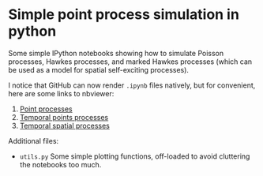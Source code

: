 # Simple point process simulation in python


Some simple IPython notebooks showing how to simulate Poisson processes, Hawkes processes, and marked Hawkes processes (which can be used as a model for spatial self-exciting processes).

I notice that GitHub can now render `.ipynb` files natively, but for convenient, here are some links to nbviewer:

1. [Point processes](https://nbviewer.jupyter.org/github/MatthewDaws/PointProcesses/blob/master/Point%20processes.ipynb)
2. [Temporal points processes](https://nbviewer.jupyter.org/github/MatthewDaws/PointProcesses/blob/master/Temporal%20points%20processes.ipynb)
3. [Temporal spatial processes](https://nbviewer.jupyter.org/github/MatthewDaws/PointProcesses/blob/master/Temporal%20spatial%20processes.ipynb)

Additional files:

- `utils.py` Some simple plotting functions, off-loaded to avoid cluttering the notebooks too much.